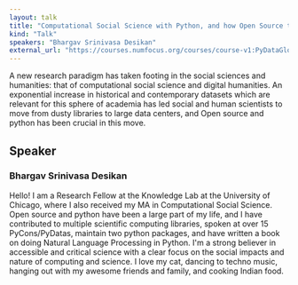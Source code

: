 ```yaml
---
layout: talk
title: "Computational Social Science with Python, and how Open Source transforms Academia and Research"
kind: "Talk"
speakers: "Bhargav Srinivasa Desikan"
external_url: "https://courses.numfocus.org/courses/course-v1:PyDataGlobal+PDG20-talks+2020/jump_to/block-v1:PyDataGlobal+PDG20-talks+2020+type@vertical+block@21e363d1910a4edba3a03edef2c34989"
---
```


A new research paradigm has taken footing in the social sciences and humanities: that of computational social science and digital humanities. An exponential increase in historical and contemporary datasets which are relevant for this sphere of academia has led social and human scientists to move from dusty libraries to large data centers, and Open source and python has been crucial in this move.

## Speaker

### Bhargav Srinivasa Desikan

Hello! I am a Research Fellow at the Knowledge Lab at the University of Chicago, where I also received my MA in Computational Social Science. Open source and python have been a large part of my life, and I have contributed to multiple scientific computing libraries, spoken at over 15 PyCons/PyDatas, maintain two python packages, and have written a book on doing Natural Language Processing in Python. I'm a strong believer in accessible and critical science with a clear focus on the social impacts and nature of computing and science. I love my cat, dancing to techno music, hanging out with my awesome friends and family, and cooking Indian food.
